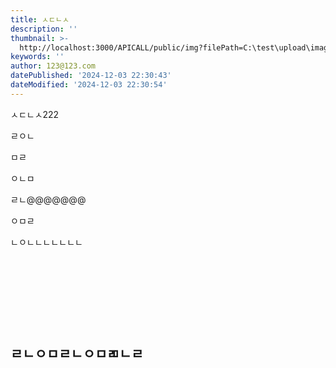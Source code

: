 ```yaml
---
title: ㅅㄷㄴㅅ
description: ''
thumbnail: >-
  http://localhost:3000/APICALL/public/img?filePath=C:\test\upload\image\board\2024\10/11e0c302d996401357429cacc91dbfc43c580d612a02b3cafbf209716a504efb.jpg
keywords: ''
author: 123@123.com
datePublished: '2024-12-03 22:30:43'
dateModified: '2024-12-03 22:30:54'
---
```


ㅅㄷㄴㅅ222

ㄹㅇㄴ

ㅁㄹ

ㅇㄴㅁ

ㄹㄴ@@@@@@@

ㅇㅁㄹ

ㄴㅇㄴㄴㄴㄴㄴㄴㄴ

&nbsp;

&nbsp;

&nbsp;

&nbsp;

## ㄹㄴㅇㅁㄹㄴㅇㅁㄻㄴㄹ

